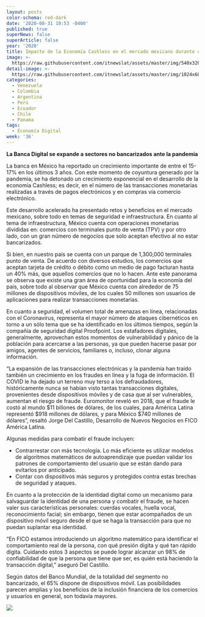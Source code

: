 ```yaml
---
layout: posts
color-schema: red-dark
date: '2020-08-31 10:53 -0400'
published: true
superNews: false
superArticle: false
year: '2020'
title: Impacto de la Economía Cashless en el mercado mexicano durante el COVID-19
image: >-
  https://raw.githubusercontent.com/itnewslat/assets/master/img/540x320/Wall-Street-p.jpg
detail-image: >-
  https://raw.githubusercontent.com/itnewslat/assets/master/img/1024x680/Wall-Street-g.jpg
categories:
  - Venezuela
  - Colombia
  - Argentina
  - Perú
  - Ecuador
  - Chile
  - Panama
tags:
  - Economía Digital
week: '36'
---
```

**La Banca Digital se expande a sectores no bancarizados ante la pandemia**

La banca en México ha reportado un crecimiento importante de entre el 15-17% en los últimos 3 años. Con este momento de coyuntura generado por la pandemia, se ha detonado un crecimiento exponencial en el desarrollo de la economía Cashless; es decir, en el número de las transacciones monetarias realizadas a través de pagos electrónicos y en compras vía comercio electrónico. 

Este desarrollo acelerado ha presentado retos y beneficios en el mercado mexicano, sobre todo en temas de seguridad e infraestructura. En cuanto al tema de infraestructura, México cuenta con operaciones monetarias divididas en: comercios con terminales punto de venta (TPV) y por otro lado, con un gran número de negocios que solo aceptan efectivo al no estar bancarizados.

Si bien, en nuestro país se cuenta con un parque de 1,300,000 terminales punto de venta. De acuerdo con diversos estudios, los comercios que aceptan tarjeta de crédito o débito como un medio de pago facturan hasta un 40% más, que aquellos comercios que no lo hacen. Ante este panorama se observa que existe una gran área de oportunidad para la economía del país, sobre todo al observar que México cuenta con alrededor de 75 millones de dispositivos móviles, de los cuales 50 millones son usuarios de aplicaciones para realizar transacciones monetarias.

En cuanto a seguridad, el volumen total de amenazas en línea, relacionadas con el Coronavirus, representa el mayor número de ataques cibernéticos en torno a un sólo tema que se ha identificado en los últimos tiempos, según la compañía de seguridad digital Proofpoint. Los estafadores digitales, generalmente, aprovechan estos momentos de vulnerabilidad y pánico de la población para acercarse a las personas, ya que pueden hacerse pasar por amigos, agentes de servicios, familiares o, incluso, clonar alguna información.

“La expansión de las transacciones electrónicas y la pandemia han traído también un crecimiento en los fraudes en línea y la fuga de información. El COVID le ha dejado un terreno muy terso a los defraudadores, históricamente nunca se habían visto tantas transacciones digitales, provenientes desde dispositivos móviles y de casa que al ser vulnerables, aumentan el riesgo de fraude. Euromonitor reveló en 2018, que el fraude le costó al mundo $11 billones de dólares, de los cuales, para América Latina representó $918 millones de dólares, y para México $740 millones de dólares”, resaltó Jorge Del Castillo, Desarrollo de Nuevos Negocios en FICO América Latina.

Algunas medidas para combatir el fraude incluyen:

- Contrarrestar con más tecnología. Lo más eficiente es utilizar modelos de algoritmos matemáticos de autoaprendizaje que puedan validar los patrones de comportamiento del usuario que se están dando para evitarlos por anticipado.
- Contar con dispositivos más seguros y protegidos contra estas brechas de seguridad y ataques.

En cuanto a la protección de la identidad digital como un mecanismo para salvaguardar la identidad de una persona y combatir el fraude, se hacen valer sus características personales: cuerdas vocales, huella vocal, reconocimiento facial; sin embargo, tienen que estar acompañados de un dispositivo móvil seguro desde el que se haga la transacción para que no puedan suplantar esa identidad. 

“En FICO estamos introduciendo un algoritmo matemático para identificar el comportamiento real de la persona, con qué presión digita y qué tan rápido digita. Cuidando estos 3 aspectos se puede lograr alcanzar un 98% de confiabilidad de que la persona que tiene que ser, es quién está haciendo la transacción digital,” aseguró Del Castillo.

Según datos del Banco Mundial, de la totalidad del segmento no bancarizado, el 65% dispone de dispositivos móvil. Las posibilidades parecen amplias y los beneficios de la inclusión financiera de los comercios y usuarios en general, son todavía mayores.

<img src="https://tracker.metricool.com/c3po.jpg?hash=56f88a41e39ab42c063cc51676587a04"/>

